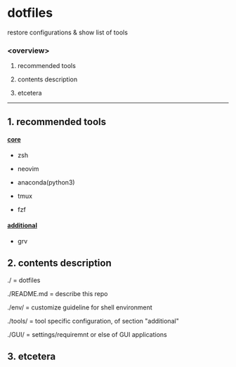 # dotfiles

restore configurations & show list of tools

### &lt;overview&gt;

1. recommended tools

2. contents description

3. etcetera

---

## 1. recommended tools

#### <u>core</u>

* zsh

* neovim

* anaconda(python3)

* tmux

* fzf

#### <u>additional</u>

* grv

## 2. contents description

./	= dotfiles

./README.md	= describe this repo

./env/	= customize guideline for shell environment

./tools/	= tool specific configuration, of section "additional"

./GUI/	= settings/requiremnt or else of GUI applications

## 3. etcetera
